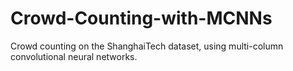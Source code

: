 # Crowd-Counting-with-MCNNs
Crowd counting on the ShanghaiTech dataset, using multi-column convolutional neural networks.
